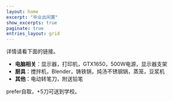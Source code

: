 ```yaml
---
layout: home
excerpt: "毕业出闲置"
show_excerpts: true
paginate: true
entries_layout: grid
---
```

详情请看下面的链接。
- **电脑相关**：显示器，打印机，GTX1650，500W电源，显示器支架
- **厨具**：搅拌机，Blender，铸铁锅，炖汤不锈钢锅，蒸笼，豆浆机
- **其他**：电动转笔刀，附送铅笔

prefer自取，+5刀可送到学校。